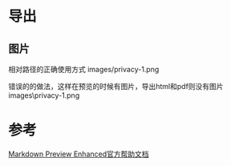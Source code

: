 # 导出

## 图片

相对路径的正确使用方式
images/privacy-1.png

错误的的做法，这样在预览的时候有图片，导出html和pdf则没有图片
images\privacy-1.png 

# 参考

[Markdown Preview Enhanced官方帮助文档](https://shd101wyy.github.io/markdown-preview-enhanced/#/zh-cn/)



